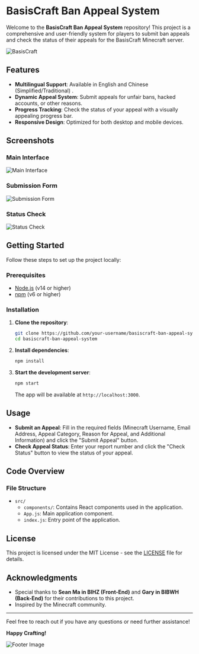 # BasisCraft Ban Appeal System

Welcome to the **BasisCraft Ban Appeal System** repository! This project is a comprehensive and user-friendly system for players to submit ban appeals and check the status of their appeals for the BasisCraft Minecraft server.

![BasisCraft](https://via.placeholder.com/800x200.png?text=BasisCraft+Ban+Appeal+System)

## Features

- **Multilingual Support**: Available in English and Chinese (Simplified/Traditional) .
- **Dynamic Appeal System**: Submit appeals for unfair bans, hacked accounts, or other reasons.
- **Progress Tracking**: Check the status of your appeal with a visually appealing progress bar.
- **Responsive Design**: Optimized for both desktop and mobile devices.

## Screenshots

### Main Interface
![Main Interface](https://via.placeholder.com/800x400.png?text=Main+Interface)

### Submission Form
![Submission Form](https://via.placeholder.com/800x400.png?text=Submission+Form)

### Status Check
![Status Check](https://via.placeholder.com/800x400.png?text=Status+Check)

## Getting Started

Follow these steps to set up the project locally:

### Prerequisites

- [Node.js](https://nodejs.org/) (v14 or higher)
- [npm](https://www.npmjs.com/) (v6 or higher)

### Installation

1. **Clone the repository**:
    ```sh
    git clone https://github.com/your-username/basiscraft-ban-appeal-system.git
    cd basiscraft-ban-appeal-system
    ```

2. **Install dependencies**:
    ```sh
    npm install
    ```

3. **Start the development server**:
    ```sh
    npm start
    ```

    The app will be available at `http://localhost:3000`.

## Usage

- **Submit an Appeal**: Fill in the required fields (Minecraft Username, Email Address, Appeal Category, Reason for Appeal, and Additional Information) and click the "Submit Appeal" button.
- **Check Appeal Status**: Enter your report number and click the "Check Status" button to view the status of your appeal.

## Code Overview

### File Structure

- `src/`
  - `components/`: Contains React components used in the application.
  - `App.js`: Main application component.
  - `index.js`: Entry point of the application.

## License

This project is licensed under the MIT License - see the [LICENSE](LICENSE) file for details.

## Acknowledgments

- Special thanks to **Sean Ma in BIHZ (Front-End)** and **Gary in BIBWH (Back-End)** for their contributions to this project.
- Inspired by the Minecraft community.

---

Feel free to reach out if you have any questions or need further assistance!

**Happy Crafting!**

![Footer Image](https://via.placeholder.com/800x100.png?text=BasisCraft)
